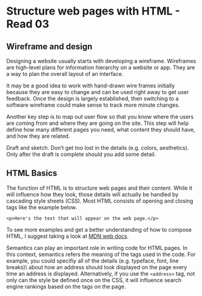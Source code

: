 # Structure web pages with HTML - Read 03

## Wireframe and design

Designing a website usually starts with developing a wireframe. Wireframes are high-level plans for information hierarchy on a website or app. They are a way to plan the overall layout of an interface.

It may be a good idea to work with hand-drawn wire frames initially because they are easy to change and can be used right away to get user feedback. Once the design is largely established, then switching to a software wireframe could make sense to track more minute changes.

Another key step is to map out user flow so that you know where the users are coming from and where they are going on the site. This step will help define how many different pages you need, what content they should have, and how they are related.

Draft and sketch. Don’t get too lost in the details (e.g. colors, aesthetics). Only after  the draft is complete should you add some detail.

## HTML Basics

The function of HTML is to structure web pages and their content. While it will influence how they look, those details will actually be handled by cascading style sheets \(CSS)\. Most HTML consists of opening and closing tags like the example below.

```(html)
<p>Here's the text that will appear on the web page.</p>
```

To see more examples and get a better understanding of how to compose HTML, I suggest taking a look at [MDN web docs](https://developer.mozilla.org/en-US/docs/Learn/Getting_started_with_the_web/HTML_basics).

Semantics can play an important role in writing code for HTML pages. In this context, semantics refers the meaning of the tags used in the code. For example, you could specifiy all of the details \(e.g. typeface, font, line breaks)\ about how an address should look displayed on the page every time an address is displayed. Alternatively, if you use the `<address>` tag, not only can the style be defined once on the CSS, it will influence search engine rankings based on the tags on the page.
